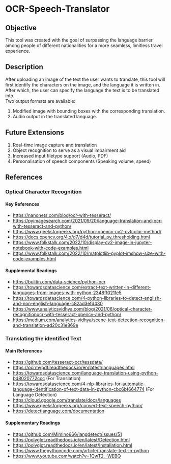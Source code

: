 # OCR-Speech-Translator

## Objective
This tool was created with the goal of surpassing the language barrier among people of different nationalities for a more seamless, limitless travel experience.

## Description
After uploading an image of the text the user wants to translate, this tool will first identify the characters on the image, and the language it is written in. After which, the user can specify the language the text is to be translated into.
<br>
Two output formats are available:
1. Modified image with bounding boxes with the corresponding translation.
2. Audio output in the translated language.

## Future Extensions
1. Real-time image capture and translation
2. Object recognition to serve as a visual impairment aid
3. Increased input filetype support (Audio, PDF)
4. Personalisation of speech components (Speaking volume, speed)

## References

### Optical Character Recognition
#### Key References
- https://nanonets.com/blog/ocr-with-tesseract/
- https://pyimagesearch.com/2021/09/20/language-translation-and-ocr-with-tesseract-and-python/
- https://www.geeksforgeeks.org/python-opencv-cv2-cvtcolor-method/
- https://docs.opencv.org/4.x/d7/d4d/tutorial_py_thresholding.html
- https://www.folkstalk.com/2022/10/display-cv2-image-in-jupyter-notebook-with-code-examples.html
- https://www.folkstalk.com/2022/10/matplotlib-pyplot-imshow-size-with-code-examples.html
#### Supplemental Readings
- https://builtin.com/data-science/python-ocr
- https://towardsdatascience.com/extract-text-written-in-different-languages-from-images-with-python-2348ff021fe5
- https://towardsdatascience.com/4-python-libraries-to-detect-english-and-non-english-language-c82ad3efd430
- https://www.analyticsvidhya.com/blog/2021/06/optical-character-recognitionocr-with-tesseract-opencv-and-python/
- https://medium.com/analytics-vidhya/scene-text-detection-recognition-and-translation-ad20c31e869e

### Translating the identified Text
#### Main References
- https://github.com/tesseract-ocr/tessdata/
- https://ocrmypdf.readthedocs.io/en/latest/languages.html
- https://towardsdatascience.com/language-translation-using-python-bd8020772ccc (For Translation)
- https://towardsdatascience.com/4-nlp-libraries-for-automatic-language-identification-of-text-data-in-python-cbc6bf664774 (For Language Detection)
- https://cloud.google.com/translate/docs/languages
- https://www.geeksforgeeks.org/convert-text-speech-python/
- https://detectlanguage.com/documentation
#### Supplementary Readings
- https://github.com/Mimino666/langdetect/issues/51
- https://polyglot.readthedocs.io/en/latest/Detection.html
- https://polyglot.readthedocs.io/en/latest/Installation.html
- https://www.thepythoncode.com/article/translate-text-in-python
- https://www.youtube.com/watch?v=1QwT2_-WEBQ

